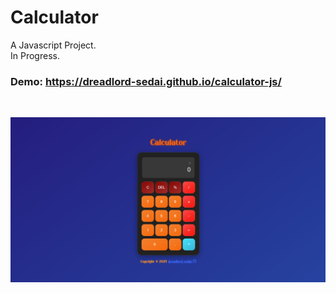 # Calculator
<p>
  A Javascript Project.
  <br>
  In Progress.
</p>

### Demo: https://dreadlord-sedai.github.io/calculator-js/

<br>

![image](https://github.com/dreadlord-sedai/calculator-js/blob/5d528d3279a5bb01ddd3035c4c802ad57f4216ee/Screenshot%202025-02-11%20210716.png)
